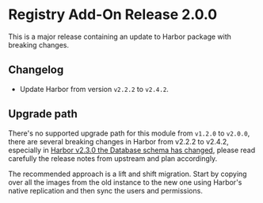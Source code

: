 # Registry Add-On Release 2.0.0

This is a major release containing an update to Harbor package with breaking changes.

## Changelog

- Update Harbor from version `v2.2.2` to `v2.4.2`.

## Upgrade path

There's no supported upgrade path for this module from `v1.2.0` to `v2.0.0`, there are several breaking changes in Harbor from v2.2.2 to v2.4.2, especially in [Harbor v2.3.0 the Database schema has changed](https://github.com/goharbor/harbor/releases/tag/v2.3.0), please read carefully the release notes from upstream and plan accordingly.

The recommended approach is a lift and shift migration. Start by copying over all the images from the old instance to the new one using Harbor's native replication and then sync the users and permissions.
